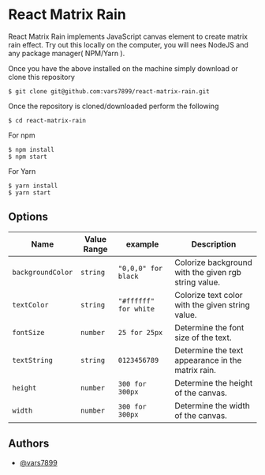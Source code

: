 # React Matrix Rain

React Matrix Rain implements JavaScript canvas element to create matrix rain effect. Try out this locally
on the computer, you will nees NodeJS and any package manager( NPM/Yarn ).

Once you have the above installed on the machine simply download or clone this repository

```
$ git clone git@github.com:vars7899/react-matrix-rain.git
```

Once the repository is cloned/downloaded perform the following

```
$ cd react-matrix-rain
```

For npm

```
$ npm install
$ npm start
```

For Yarn

```
$ yarn install
$ yarn start
```

## Options

| Name              | Value Range | example               | Description                                          |
| ----------------- | ----------- | --------------------- | ---------------------------------------------------- |
| `backgroundColor` | `string`    | `"0,0,0" for black`   | Colorize background with the given rgb string value. |
| `textColor`       | `string`    | `"#ffffff" for white` | Colorize text color with the given string value.     |
| `fontSize`        | `number`    | `25 for 25px`         | Determine the font size of the text.                 |
| `textString`      | `string`    | `0123456789`          | Determine the text appearance in the matrix rain.    |
| `height`          | `number`    | `300 for 300px`       | Determine the height of the canvas.                  |
| `width`           | `number`    | `300 for 300px`       | Determine the width of the canvas.                   |

## Authors

- [@vars7899](https://github.com/vars7899)
